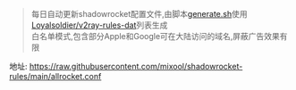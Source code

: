 > 每日自动更新shadowrocket配置文件,由脚本[generate.sh](./generate.sh)使用[Loyalsoldier/v2ray-rules-dat](https://github.com/Loyalsoldier/v2ray-rules-dat)列表生成  
> 白名单模式,包含部分Apple和Google可在大陆访问的域名,屏蔽广告效果有限  
  
地址: https://raw.githubusercontent.com/mixool/shadowrocket-rules/main/allrocket.conf
